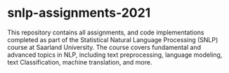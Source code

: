 # snlp-assignments-2021

This repository contains all assignments, and code implementations completed as part of the Statistical Natural Language Processing (SNLP) course at Saarland University. The course covers fundamental and advanced topics in NLP, including text preprocessing, language modeling, text Classification, machine translation, and more.
